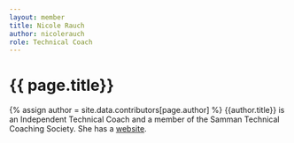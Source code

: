 ```yaml
---
layout: member
title: Nicole Rauch
author: nicolerauch
role: Technical Coach
---
```


# {{ page.title}}
{% assign author = site.data.contributors[page.author] %}
{{author.title}} is an Independent Technical Coach and a member of the Samman Technical Coaching Society. She has a [website]({{author.url}}).

